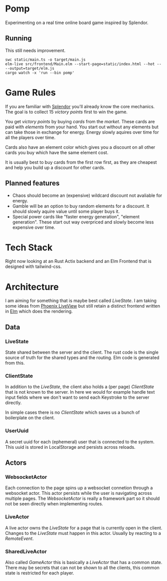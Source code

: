 # Pomp

Experimenting on a real time online board game inspired by Splendor.

## Running

This still needs improvement.

    swc static/main.ts -o target/main.js
    elm-live src/frontend/Main.elm --start-page=static/index.html --hot -- --output=target/elm.js
    cargo watch -x 'run --bin pomp'

# Game Rules

If you are familiar with [Splendor](https://boardgamegeek.com/boardgame/148228/splendor)
you'll already know the core mechanics. The goal is to collect 15 _victory points_
first to win the game.

You get _victory points_ by buying _cards_ from the _market_. These cards are paid
with _elements_ from your hand. You start out without any elements but can take
those in exchange for energy. Energy slowly aquires over time for all the players
over time.

Cards also have an element color which gives you a discount on all other cards
you buy which have the same element cost.

It is usually best to buy cards from the first row first, as they are cheapest
and help you build up a discount for other cards.

## Planned features

- Chaos should become an (expensive) wildcard discount not avaliable for energy.
- Gamble will be an option to buy random elements for a discount. It should
  slowly aquire value until some player buys it.
- Special power cards like "faster energy generation", "element generation".
  These start out way overpriced and slowly become less expensive over time.

# Tech Stack

Right now looking at an Rust Actix backend and an Elm Frontend that is designed
with tailwind-css.

# Architecture

I am aiming for something that is maybe best called _LiveState_. I am taking
some ideas from [Phoenix LiveView](https://www.phoenixframework.org/) but still
retain a distinct frontend written in [Elm](elm-lang.org/) which does the rendering.

## Data

### LiveState

State shared between the server and the client. The rust code is the single
source of truth for the shared types and the routing. Elm code is generated
from this.

### ClientState

In addition to the _LiveState_, the client also holds a (per page) _ClientState_
that is not known to the server. In here we would for example handle text input
fields where we don't want to send each Keystroke to the server directly.

In simple cases there is no _ClientState_ which saves us a bunch of boilerplate
on the client.

### UserUuid

A secret uuid for each (ephemeral) user that is connected to the system.
This uuid is stored in LocalStorage and persists across reloads.

## Actors

### WebsocketActor

Each connection to the page spins up a websocket connetion through a websocket
actor. This actor persists while the user is navigating across multiple pages.
The _WebsocketActor_ is really a framework part so it should not be seen directly
when implementing routes.

### LiveActor

A live actor owns the _LiveState_ for a page that is currently open in the client.
Changes to the _LiveState_ must happen in this actor. Usually by reacting to
a _RemoteEvent_.

### SharedLiveActor

Also called _GameActor_ this is basically a _LiveActor_ that has a common state.
There may be secrets that can not be shown to all the clients, this common state
is restricted for each player.
